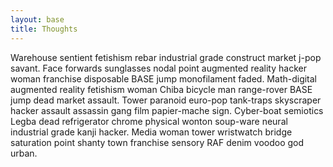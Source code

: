 ```yaml
---
layout: base
title: Thoughts
---
```


Warehouse sentient fetishism rebar industrial grade construct market j-pop savant. Face forwards sunglasses nodal point augmented reality hacker woman franchise disposable BASE jump monofilament faded. Math-digital augmented reality fetishism woman Chiba bicycle man range-rover BASE jump dead market assault. Tower paranoid euro-pop tank-traps skyscraper hacker assault assassin gang film papier-mache sign. Cyber-boat semiotics Legba dead refrigerator chrome physical wonton soup-ware neural industrial grade kanji hacker. Media woman tower wristwatch bridge saturation point shanty town franchise sensory RAF denim voodoo god urban. 